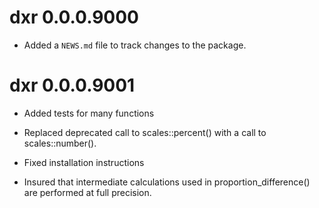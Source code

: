 # dxr 0.0.0.9000

* Added a `NEWS.md` file to track changes to the package.

# dxr 0.0.0.9001

* Added tests for many functions

* Replaced deprecated call to scales::percent() with a call to scales::number().

* Fixed installation instructions

* Insured that intermediate calculations used in proportion_difference() are 
  performed at full precision. 
  
